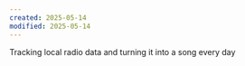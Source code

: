 ```yaml
---
created: 2025-05-14
modified: 2025-05-14
---
```

Tracking local radio data and turning it into a song every day